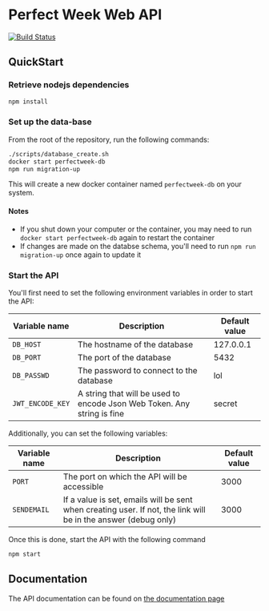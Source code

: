 # Perfect Week Web API

[![Build Status](https://travis-ci.org/PerfectWeek/web-api.svg?branch=dev)](https://travis-ci.org/PerfectWeek/web-api)

## QuickStart

### Retrieve nodejs dependencies

```sh
npm install
```

### Set up the data-base

From the root of the repository, run the following commands:

```sh
./scripts/database_create.sh
docker start perfectweek-db
npm run migration-up
```

This will create a new docker container named `perfectweek-db` on your system.

#### Notes

- If you shut down your computer or the container, you may need to run `docker start perfectweek-db` again to restart the container
- If changes are made on the databse schema, you'll need to run `npm run migration-up` once again to update it

### Start the API

You'll first need to set the following environment variables in order to start the API:

| Variable name | Description | Default value |
| ------ | ------- | ----- |
| `DB_HOST` | The hostname of the database | 127.0.0.1 |
| `DB_PORT` | The port of the database | 5432 |
| `DB_PASSWD` | The password to connect to the database | lol |
| `JWT_ENCODE_KEY` | A string that will be used to encode Json Web Token. Any string is fine | secret |

Additionally, you can set the following variables:

| Variable name | Description | Default value |
| ------ | ------- | ----- |
| `PORT` | The port on which the API will be accessible | 3000 |
| `SENDEMAIL` | If a value is set, emails will be sent when creating user. If not, the link will be in the answer (debug only) | 3000 |

Once this is done, start the API with the following command

```sh
npm start
```

## Documentation

The API documentation can be found on [the documentation page](https://app.swaggerhub.com/apis-docs/PerfectWeek/PerfectWeek/0.1.0)
